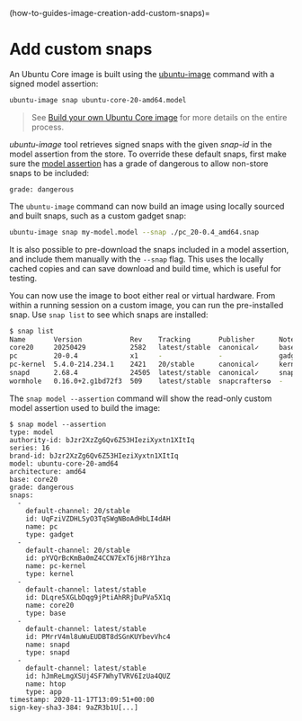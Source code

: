 (how-to-guides-image-creation-add-custom-snaps)=
# Add custom snaps

An Ubuntu Core image is built using the [ubuntu-image](/how-to-guides/image-creation/use-ubuntu-image) command with a signed model assertion:

```bash
ubuntu-image snap ubuntu-core-20-amd64.model
```

> See [Build your own Ubuntu Core image](/tutorials/build-your-first-image/index) for more details on the entire process.

_ubuntu-image_ tool retrieves signed snaps with the given _snap-id_ in the model assertion from the store. To override these default snaps, first make sure the [model assertion](/reference/assertions/model.md#model-assertion-fields) has a grade of dangerous to allow non-store snaps to be included:

```
grade: dangerous
```

The `ubuntu-image` command can now build an image using locally sourced and built snaps, such as a custom gadget snap:

```bash
ubuntu-image snap my-model.model --snap ./pc_20-0.4_amd64.snap
```

It is also possible to pre-download the snaps included in a model assertion, and include them manually with the `--snap` flag. This uses the locally cached copies and can save download and build time, which is useful for testing.

You can now use the image to boot either real or virtual hardware. From within a running session on a custom image, you can run the pre-installed snap. Use `snap list` to see which snaps are installed:

```bash
$ snap list
Name       Version            Rev    Tracking       Publisher      Notes
core20     20250429           2582   latest/stable  canonical✓     base
pc         20-0.4             x1     -              -              gadget
pc-kernel  5.4.0-214.234.1    2421   20/stable      canonical✓     kernel
snapd      2.68.4             24505  latest/stable  canonical✓     snapd
wormhole   0.16.0+2.g1bd72f3  509    latest/stable  snapcrafters✪  -
```

The `snap model --assertion` command will show the read-only custom model assertion used to build the image:

```
$ snap model --assertion
type: model
authority-id: bJzr2XzZg6Qv6Z53HIeziXyxtn1XItIq
series: 16
brand-id: bJzr2XzZg6Qv6Z53HIeziXyxtn1XItIq
model: ubuntu-core-20-amd64
architecture: amd64
base: core20
grade: dangerous
snaps:
  -
    default-channel: 20/stable
    id: UqFziVZDHLSyO3TqSWgNBoAdHbLI4dAH
    name: pc
    type: gadget
  -
    default-channel: 20/stable
    id: pYVQrBcKmBa0mZ4CCN7ExT6jH8rY1hza
    name: pc-kernel
    type: kernel
  -
    default-channel: latest/stable
    id: DLqre5XGLbDqg9jPtiAhRRjDuPVa5X1q
    name: core20
    type: base
  -
    default-channel: latest/stable
    id: PMrrV4ml8uWuEUDBT8dSGnKUYbevVhc4
    name: snapd
    type: snapd
  -
    default-channel: latest/stable
    id: hJmReLmgXSUj4SF7WhyTVRV6IzUa4QUZ
    name: htop
    type: app
timestamp: 2020-11-17T13:09:51+00:00
sign-key-sha3-384: 9aZR3b1U[...]
```

